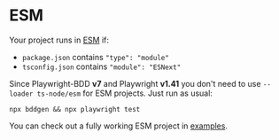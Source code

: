 # ESM

Your project runs in [ESM](https://nodejs.org/api/esm.html) if:
 * `package.json` contains `"type": "module"`
 * `tsconfig.json` contains `"module": "ESNext"`

Since Playwright-BDD **v7** and Playwright **v1.41** you don't need to use `--loader ts-node/esm` for ESM projects. Just run as usual:
```
npx bddgen && npx playwright test
```

You can check out a fully working ESM project in [examples](https://github.com/vitalets/playwright-bdd/tree/main/examples/esm).